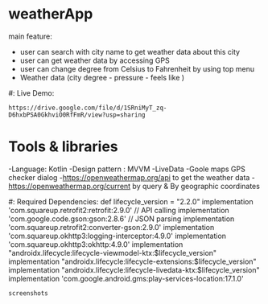 # weatherApp


main feature:
- user can search with city name to get weather data about this city 
- user can get weather data by accessing GPS 
- user can change degree from Celsius to Fahrenheit by using top menu
- Weather data (city degree - pressure - feels like )

#: Live Demo:

    https://drive.google.com/file/d/1SRniMyT_zq-D6hxbPSA0GkhviO0RfFmR/view?usp=sharing
    
    

# Tools & libraries 

-Language: Kotlin
-Design pattern : MVVM 
-LiveData
-Goole maps GPS checker dialog 
-https://openweathermap.org/api to get the weather data
-https://openweathermap.org/current   by query & By geographic coordinates



#: Required Dependencies:
    def lifecycle_version = "2.2.0"
    implementation 'com.squareup.retrofit2:retrofit:2.9.0' // API calling
    implementation 'com.google.code.gson:gson:2.8.6'  // JSON parsing
    implementation 'com.squareup.retrofit2:converter-gson:2.9.0'
    implementation 'com.squareup.okhttp3:logging-interceptor:4.9.0'
    implementation 'com.squareup.okhttp3:okhttp:4.9.0'
    implementation "androidx.lifecycle:lifecycle-viewmodel-ktx:$lifecycle_version"
    implementation "androidx.lifecycle:lifecycle-extensions:$lifecycle_version"
    implementation "androidx.lifecycle:lifecycle-livedata-ktx:$lifecycle_version"
    implementation 'com.google.android.gms:play-services-location:17.1.0'
    
    

    screenshots
    



